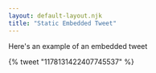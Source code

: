 ```yaml
---
layout: default-layout.njk
title: "Static Embedded Tweet"
---
```


Here's an example of an embedded tweet

{% tweet "1178131422407745537" %}
